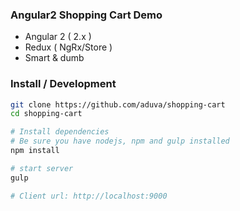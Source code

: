### Angular2 Shopping Cart Demo

- Angular 2 ( 2.x )
- Redux ( NgRx/Store )
- Smart & dumb

### Install / Development

```bash
git clone https://github.com/aduva/shopping-cart
cd shopping-cart

# Install dependencies
# Be sure you have nodejs, npm and gulp installed
npm install

# start server
gulp

# Client url: http://localhost:9000
```
